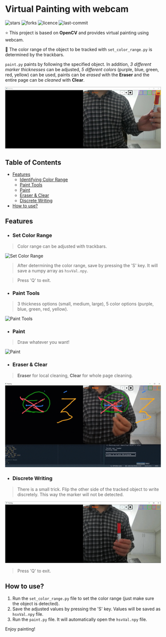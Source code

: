 # Virtual Painting with webcam

![stars](https://img.shields.io/github/stars/myoluk/virtual-painting)
![forks](https://img.shields.io/github/forks/myoluk/virtual-painting)
![licence](https://img.shields.io/github/license/myoluk/virtual-painting)
![last-commit](https://img.shields.io/github/last-commit/myoluk/virtual-painting)

:star: This project is based on **OpenCV** and provides virtual painting using webcam.

:floppy_disk: The color range of the object to be tracked with `set_color_range.py` is determined by the trackbars.

`paint.py` paints by following the specified object. In addition, _3 different marker thicknesses_ can be adjusted, 
_5 different colors_ (purple, blue, green, red, yellow) can be used, paints can be _erased_ with the **Eraser** and the entire page can be _cleaned_ with **Clear**.

![Virtual Painting](/images/color-pick.jpg)

## Table of Contents
- [Features](#features)
  - [Identifying Color Range](#set-color-range)
  - [Paint Tools](#paint-tools)
  - [Paint](#paint)
  - [Eraser & Clear](#eraser--clear)
  - [Discrete Writing](#discrete-writing)
- [How to use?](#how-to-use)

## Features

- ### Set Color Range
> Color range can be adjusted with trackbars.

![Set Color Range](/images/color-identify.gif)

> After determining the color range, save by pressing the 'S' key. It will save a numpy array as `hsvVal.npy`.

> Press 'Q' to exit.


- ### Paint Tools
> 3 thickness options (small, medium, large), 5 color options (purple, blue, green, red, yellow).

![Paint Tools](/images/paint-tools.gif)


- ### Paint
> Draw whatever you want!

![Paint](/images/paint.gif)


- ### Eraser & Clear
> **Eraser** for local cleaning, **Clear** for whole page cleaning.

![Eraser & Clear](/images/paint-eraser.gif)


- ### Discrete Writing
> There is a small trick. Flip the other side of the tracked object to write discretely. This way the marker will not be detected.

![Marker Enable/Disable](/images/marker-enable-disable.gif)

> Press 'Q' to exit.

## How to use?
1. Run the `set_color_range.py` file to set the color range (just make sure the object is detected).
2. Save the adjusted values by pressing the 'S' key. Values will be saved as `hsvVal.npy` file.
3. Run the `paint.py` file. It will automatically open the `hsvVal.npy` file.

Enjoy painting!
